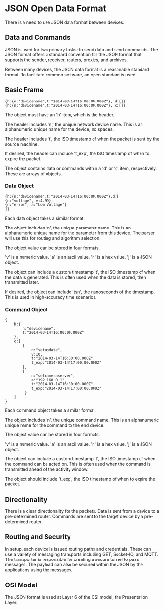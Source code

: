 # JSON Open Data Format

There is a need to use JSON data format between devices.

## Data and Commands

JSON is used for two primary tasks: to send data and send commands. The JSON format offers a standard convention for the JSON format that supports the sender, receiver, routers, proxies, and archives.

Between many devices, the JSON data format is a reasonable standard format. To facilitate common software, an open standard is used.

## Basic Frame
```
{h:{n:"devicename",t:"2014-03-14T16:00:00.000Z"}, d:[]}
{h:{n:"devicename",t:"2014-03-14T16:00:00.000Z"}, c:[]}
```

The object must have an 'h' item, which is the header.

The header includes 'n', the unique network device name. This is an alphanumeric unique name for the device, no spaces.

The header includes 't', the ISO timestamp of when the packet is sent by the source machine.

If desired, the header can include 't_exp', the ISO timestamp of when to expire the packet.

The object contains data or commands within a 'd' or 'c' item, respectively. These are arrays of objects.

### Data Object
```
{h:{n:"devicename",t:"2014-03-14T16:00:00.000Z"},d:[
{n:"voltage", v:4.99},
{n:"error", a:"Low Voltage"}
]}
```

Each data object takes a similar format.

The object includes 'n', the unique parameter name. This is an alphanumeric unique name for the parameter from this device. The parser will use this for routing and algorithm selection.

The object value can be stored in four formats. 

'v' is a numeric value. 'a' is an ascii value. 'h' is a hex value. 'j' is a JSON object.

The object can include a custom timestamp 't', the ISO timestamp of when the data is generated. This is often used when the data is stored, then transmitted later.

If desired, the object can include 'tsn', the nanoseconds of the timestamp. This is used in high-accuracy time scenarios.

### Command Object
```
{
    h:{
        n:"devicename",
        t:"2014-03-14T16:00:00.000Z"
    },
    c:[
        {
            n:"setupdate",
            v:10,
            t:"2014-03-14T16:30:00.000Z",
            t_exp:"2014-03-14T17:00:00.000Z"
        },
        {
            n:"setcameraserver",
            a:"192.168.0.1",
            t:"2014-03-14T16:30:00.000Z",
            t_exp:"2014-03-14T17:00:00.000Z"
         }
    ]
}
```

Each command object takes a similar format.

The object includes 'n', the unique command name. This is an alphanumeric unique name for the command to the end device.

The object value can be stored in four formats. 

'v' is a numeric value. 'a' is an ascii value. 'h' is a hex value. 'j' is a JSON object.

The object can include a custom timestamp 't', the ISO timestamp of when the command can be acted on. This is often used when the command is transmitted ahead of the activity window.

The object should include 't_exp', the ISO timestamp of when to expire the packet.

## Directionality

There is a clear directionality for the packets. Data is sent from a device to a pre-determined router. Commands are sent to the target device by a pre-determined router.

## Routing and Security

In setup, each device is issued routing paths and credentials. These can use a variety of messaging transports including GET, Socket-IO, and MQTT. The transporter is responsible for creating a secure tunnel to pass messages. The payload can also be secured within the JSON by the applications using the messages.

## OSI Model

The JSON format is used at Layer 6 of the OSI model, the Presentation Layer.

